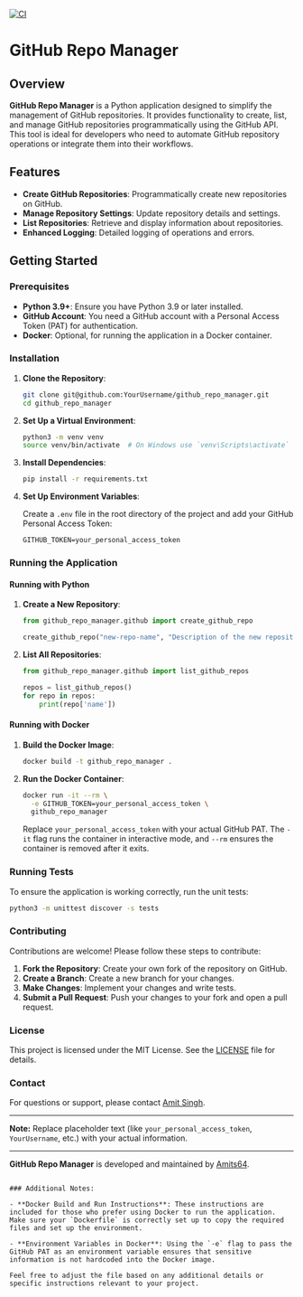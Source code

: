 [![CI](https://github.com/Amits64/github_repo_manager/actions/workflows/main.yml/badge.svg)](https://github.com/Amits64/github_repo_manager/actions/workflows/main.yml)

# GitHub Repo Manager

## Overview

**GitHub Repo Manager** is a Python application designed to simplify the management of GitHub repositories. It provides functionality to create, list, and manage GitHub repositories programmatically using the GitHub API. This tool is ideal for developers who need to automate GitHub repository operations or integrate them into their workflows.

## Features

- **Create GitHub Repositories**: Programmatically create new repositories on GitHub.
- **Manage Repository Settings**: Update repository details and settings.
- **List Repositories**: Retrieve and display information about repositories.
- **Enhanced Logging**: Detailed logging of operations and errors.

## Getting Started

### Prerequisites

- **Python 3.9+**: Ensure you have Python 3.9 or later installed.
- **GitHub Account**: You need a GitHub account with a Personal Access Token (PAT) for authentication.
- **Docker**: Optional, for running the application in a Docker container.

### Installation

1. **Clone the Repository**:

   ```bash
   git clone git@github.com:YourUsername/github_repo_manager.git
   cd github_repo_manager
   ```

2. **Set Up a Virtual Environment**:

   ```bash
   python3 -m venv venv
   source venv/bin/activate  # On Windows use `venv\Scripts\activate`
   ```

3. **Install Dependencies**:

   ```bash
   pip install -r requirements.txt
   ```

4. **Set Up Environment Variables**:

   Create a `.env` file in the root directory of the project and add your GitHub Personal Access Token:

   ```env
   GITHUB_TOKEN=your_personal_access_token
   ```

### Running the Application

#### Running with Python

1. **Create a New Repository**:

   ```python
   from github_repo_manager.github import create_github_repo

   create_github_repo("new-repo-name", "Description of the new repository")
   ```

2. **List All Repositories**:

   ```python
   from github_repo_manager.github import list_github_repos

   repos = list_github_repos()
   for repo in repos:
       print(repo['name'])
   ```

#### Running with Docker

1. **Build the Docker Image**:

   ```bash
   docker build -t github_repo_manager .
   ```

2. **Run the Docker Container**:

   ```bash
   docker run -it --rm \
     -e GITHUB_TOKEN=your_personal_access_token \
     github_repo_manager
   ```

   Replace `your_personal_access_token` with your actual GitHub PAT. The `-it` flag runs the container in interactive mode, and `--rm` ensures the container is removed after it exits.

### Running Tests

To ensure the application is working correctly, run the unit tests:

```bash
python3 -m unittest discover -s tests
```

### Contributing

Contributions are welcome! Please follow these steps to contribute:

1. **Fork the Repository**: Create your own fork of the repository on GitHub.
2. **Create a Branch**: Create a new branch for your changes.
3. **Make Changes**: Implement your changes and write tests.
4. **Submit a Pull Request**: Push your changes to your fork and open a pull request.

### License

This project is licensed under the MIT License. See the [LICENSE](LICENSE) file for details.

### Contact

For questions or support, please contact [Amit Singh](mailto:chauhanamit090@hotmail.com).

---

**Note:** Replace placeholder text (like `your_personal_access_token`, `YourUsername`, etc.) with your actual information.

---

**GitHub Repo Manager** is developed and maintained by [Amits64](https://github.com/Amits64).
```

### Additional Notes:

- **Docker Build and Run Instructions**: These instructions are included for those who prefer using Docker to run the application. Make sure your `Dockerfile` is correctly set up to copy the required files and set up the environment.

- **Environment Variables in Docker**: Using the `-e` flag to pass the GitHub PAT as an environment variable ensures that sensitive information is not hardcoded into the Docker image.

Feel free to adjust the file based on any additional details or specific instructions relevant to your project.